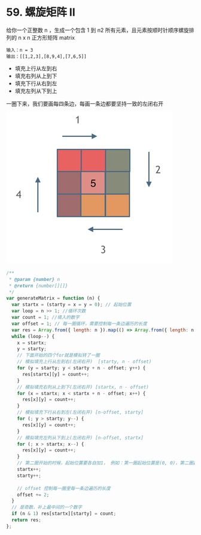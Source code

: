 # 59. 螺旋矩阵 II

给你一个正整数 n ，生成一个包含 1 到 n2 所有元素，且元素按顺时针顺序螺旋排列的 n x n 正方形矩阵 matrix

```
输入：n = 3
输出：[[1,2,3],[8,9,4],[7,6,5]]
```
- 填充上行从左到右
- 填充右列从上到下
- 填充下行从右到左
- 填充左列从下到上

一圈下来，我们要画每四条边，每画一条边都要坚持一致的左闭右开   

![](../../../../Images/算法/螺旋矩阵.png)

```js
/**
 * @param {number} n
 * @return {number[][]}
 */
var generateMatrix = function (n) {
  var startx = (starty = x = y = 0); // 起始位置
  var loop = n >> 1; //循环次数
  var count = 1; //填入的数字
  var offset = 1; // 每一圈循环，需要控制每一条边遍历的长度
  var res = Array.from({ length: n }).map(() => Array.from({ length: n }));
  while (loop--) {
    x = startx;
    y = starty;
    // 下面开始的四个for就是模拟转了一圈
    // 模拟填充上行从左到右(左闭右开)  [starty, n - offset)
    for (y = starty; y < starty + n - offset; y++) {
      res[startx][y] = count++;
    }
    // 模拟填充右列从上到下(左闭右开) [startx, n - offset)
    for (x = startx; x < startx + n - offset; x++) {
      res[x][y] = count++;
    }
    // 模拟填充下行从右到左(左闭右开) [n-offset, starty]
    for (; y > starty; y--) {
      res[x][y] = count++;
    }
    // 模拟填充左列从下到上(左闭右开) [n-offset, startx]
    for (; x > startx; x--) {
      res[x][y] = count++;
    }
    // 第二圈开始的时候，起始位置要各自加1， 例如：第一圈起始位置是(0, 0)，第二圈起始位置是(1, 1)
    startx++;
    starty++;

    // offset 控制每一圈里每一条边遍历的长度
    offset += 2;
  }
  // 是奇数，补上最中间的一个数字
  if (n & 1) res[startx][starty] = count;
  return res;
};
```
